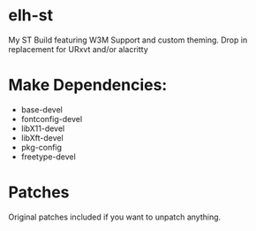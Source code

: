 # elh-st
My ST Build featuring W3M Support and custom theming. Drop in replacement for URxvt and/or alacritty

# Make Dependencies:
- base-devel
- fontconfig-devel 
- libX11-devel 
- libXft-devel
- pkg-config
- freetype-devel

# Patches
Original patches included if you want to unpatch anything.
